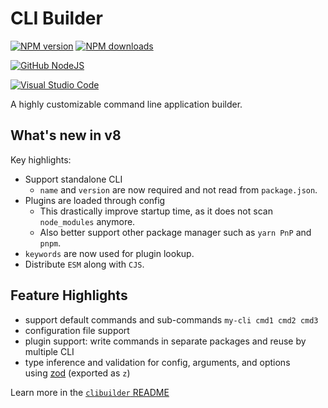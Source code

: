 # CLI Builder

[![NPM version][npm-image]][npm-url]
[![NPM downloads][downloads-image]][npm-url]

[![GitHub NodeJS][github-nodejs]][github-action-url]

[![Visual Studio Code][vscode-image]][vscode-url]

A highly customizable command line application builder.

## What's new in v8

Key highlights:

- Support standalone CLI
  - `name` and `version` are now required and not read from `package.json`.
- Plugins are loaded through config
  - This drastically improve startup time, as it does not scan `node_modules` anymore.
  - Also better support other package manager such as `yarn PnP` and `pnpm`.
- `keywords` are now used for plugin lookup.
- Distribute `ESM` along with `CJS`.

## Feature Highlights

- support default commands and sub-commands `my-cli cmd1 cmd2 cmd3`
- configuration file support
- plugin support: write commands in separate packages and reuse by multiple CLI
- type inference and validation for config, arguments, and options\
  using [zod](https://github.com/colinhacks/zod) (exported as `z`)

Learn more in the [`clibuilder` README](./packages/clibuilder/README.md)

[codacy-image]: https://api.codacy.com/project/badge/Grade/07959fd66e08490cbbd7da836f229053
[codacy-url]: https://www.codacy.com/manual/homawong/clibuilder?utm_source=github.com&amp;utm_medium=referral&amp;utm_content=unional/clibuilder&amp;utm_campaign=Badge_Grade
[codecov-image]: https://codecov.io/gh/unional/clibuilder/branch/master/graph/badge.svg
[codecov-url]: https://codecov.io/gh/unional/clibuilder
[downloads-image]: https://img.shields.io/npm/dm/clibuilder.svg?style=flat
[github-nodejs]: https://github.com/unional/clibuilder/workflows/release/badge.svg
[github-action-url]: https://github.com/unional/clibuilder/actions
[greenkeeper-image]: https://badges.greenkeeper.io/unional/clibuilder.svg
[greenkeeper-url]: https://greenkeeper.io/
[npm-image]: https://img.shields.io/npm/v/clibuilder.svg?style=flat
[npm-url]: https://npmjs.org/package/clibuilder
[semantic-release-image]: https://img.shields.io/badge/%20%20%F0%9F%93%A6%F0%9F%9A%80-semantic--release-e10079.svg
[semantic-release-url]: https://github.com/semantic-release/semantic-release
[vscode-image]: https://img.shields.io/badge/vscode-ready-green.svg
[vscode-url]: https://code.visualstudio.com/
[wallaby-image]: https://img.shields.io/badge/wallaby.js-configured-green.svg
[wallaby-url]: https://wallabyjs.com
